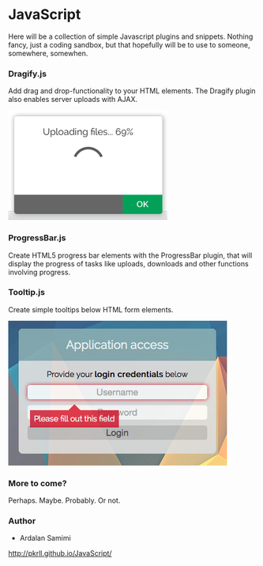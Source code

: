 # JavaScript
Here will be a collection of simple Javascript plugins and snippets. Nothing fancy, just a coding sandbox, but that hopefully will be to use to someone, somewhere, somewhen.

### Dragify.js
Add drag and drop-functionality to your HTML elements. The Dragify plugin also enables server uploads with AJAX.

![Screenshot](https://github.com/pkrll/JavaScript/blob/master/Dragify/dragify-screenshot-1.png)

### ProgressBar.js
Create HTML5 progress bar elements with the ProgressBar plugin, that will display the progress of tasks like uploads, downloads and other functions involving progress.

### Tooltip.js
Create simple tooltips below HTML form elements.

![Screenshot](https://github.com/pkrll/JavaScript/blob/master/Tooltip/tooltip10.png)

### More to come?
Perhaps. Maybe. Probably. Or not.

### Author
* Ardalan Samimi

http://pkrll.github.io/JavaScript/
